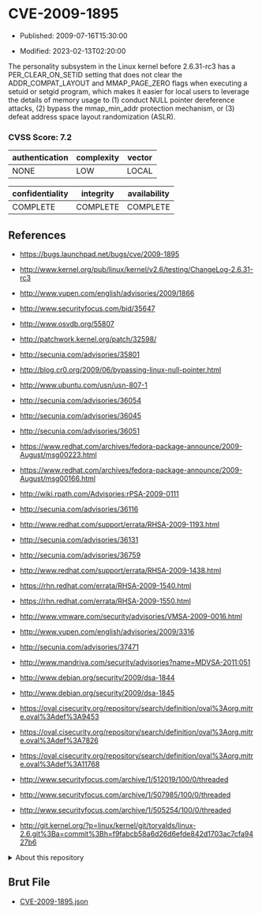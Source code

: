 # CVE-2009-1895

- Published: 2009-07-16T15:30:00

- Modified: 2023-02-13T02:20:00

The personality subsystem in the Linux kernel before 2.6.31-rc3 has a PER_CLEAR_ON_SETID setting that does not clear the ADDR_COMPAT_LAYOUT and MMAP_PAGE_ZERO flags when executing a setuid or setgid program, which makes it easier for local users to leverage the details of memory usage to (1) conduct NULL pointer dereference attacks, (2) bypass the mmap_min_addr protection mechanism, or (3) defeat address space layout randomization (ASLR).

### CVSS Score: **7.2**

| authentication | complexity | vector |
| --- | --- | --- |
| NONE | LOW | LOCAL |

| confidentiality | integrity | availability |
| --- | --- | --- |
| COMPLETE | COMPLETE | COMPLETE |

## References

* https://bugs.launchpad.net/bugs/cve/2009-1895

* http://www.kernel.org/pub/linux/kernel/v2.6/testing/ChangeLog-2.6.31-rc3

* http://www.vupen.com/english/advisories/2009/1866

* http://www.securityfocus.com/bid/35647

* http://www.osvdb.org/55807

* http://patchwork.kernel.org/patch/32598/

* http://secunia.com/advisories/35801

* http://blog.cr0.org/2009/06/bypassing-linux-null-pointer.html

* http://www.ubuntu.com/usn/usn-807-1

* http://secunia.com/advisories/36054

* http://secunia.com/advisories/36045

* http://secunia.com/advisories/36051

* https://www.redhat.com/archives/fedora-package-announce/2009-August/msg00223.html

* https://www.redhat.com/archives/fedora-package-announce/2009-August/msg00166.html

* http://wiki.rpath.com/Advisories:rPSA-2009-0111

* http://secunia.com/advisories/36116

* http://www.redhat.com/support/errata/RHSA-2009-1193.html

* http://secunia.com/advisories/36131

* http://secunia.com/advisories/36759

* http://www.redhat.com/support/errata/RHSA-2009-1438.html

* https://rhn.redhat.com/errata/RHSA-2009-1540.html

* https://rhn.redhat.com/errata/RHSA-2009-1550.html

* http://www.vmware.com/security/advisories/VMSA-2009-0016.html

* http://www.vupen.com/english/advisories/2009/3316

* http://secunia.com/advisories/37471

* http://www.mandriva.com/security/advisories?name=MDVSA-2011:051

* http://www.debian.org/security/2009/dsa-1844

* http://www.debian.org/security/2009/dsa-1845

* https://oval.cisecurity.org/repository/search/definition/oval%3Aorg.mitre.oval%3Adef%3A9453

* https://oval.cisecurity.org/repository/search/definition/oval%3Aorg.mitre.oval%3Adef%3A7826

* https://oval.cisecurity.org/repository/search/definition/oval%3Aorg.mitre.oval%3Adef%3A11768

* http://www.securityfocus.com/archive/1/512019/100/0/threaded

* http://www.securityfocus.com/archive/1/507985/100/0/threaded

* http://www.securityfocus.com/archive/1/505254/100/0/threaded

* http://git.kernel.org/?p=linux/kernel/git/torvalds/linux-2.6.git%3Ba=commit%3Bh=f9fabcb58a6d26d6efde842d1703ac7cfa9427b6

<details>
<summary>About this repository</summary> 

  This repository is part of the project [Live Hack CVE](https://github.com/Live-Hack-CVE). Main website can be found [www.live-hack.org](https://www.live-hack.org) 
  
  Made by [Sn0wAlice](https://github.com/Sn0wAlice) for the people that care about security and need to have a feed of the latest CVEs. Hope you enjoy it, don't forget to star the repo and follow me on [Twitter](https://twitter.com/Sn0wAlice) and [Github](https://github.com/Sn0wAlice). And that is my [personnal website](https://www.alice-snow.me/)

  - [Home Page](https://github.com/Live-Hack-CVE)
  - [Framework](https://github.com/Live-Hack-CVE/cve-framework)
  - [CVE database](https://github.com/Live-Hack-CVE/full_database)
  - [Changelog](https://github.com/Live-Hack-CVE/Changelog)
</details>

## Brut File

* [CVE-2009-1895.json](https://raw.githubusercontent.com/Live-Hack-CVE/full_database/main/cves/2009/CVE-2009-1895.json)

